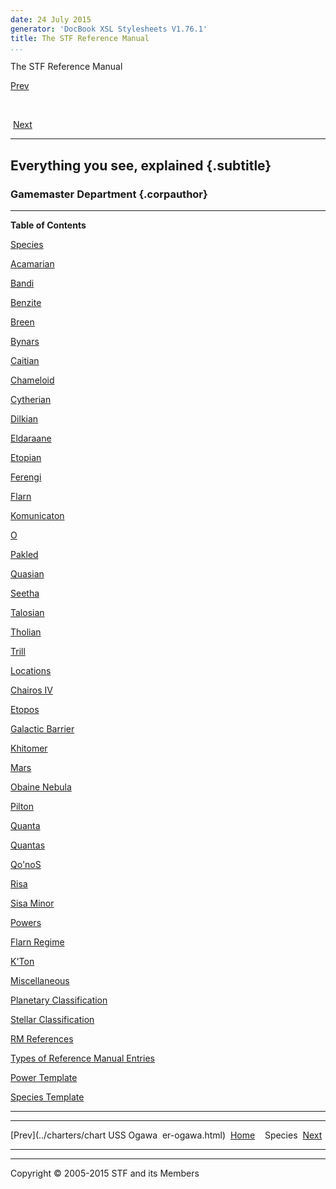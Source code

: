 ```yaml
---
date: 24 July 2015
generator: 'DocBook XSL Stylesheets V1.76.1'
title: The STF Reference Manual
...
```


The STF Reference Manual

[Prev](../charters/charter-ogawa.html) 

 

 [Next](species.html)

* * * * *

Everything you see, explained {.subtitle}
-----------------------------

### Gamemaster Department {.corpauthor}

* * * * *

**Table of Contents**

[Species](species.html)

[Acamarian](species-acamarian.html)

[Bandi](species-bandi.html)

[Benzite](species-benzite.html)

[Breen](species-breen.html)

[Bynars](species-bynars.html)

[Caitian](species-caitian.html)

[Chameloid](species-chameloid.html)

[Cytherian](species-cytherian.html)

[Dilkian](species-dilkian.html)

[Eldaraane](species-eldaraane.html)

[Etopian](species-etopian.html)

[Ferengi](species-ferengi.html)

[Flarn](species-flarn.html)

[Komunicaton](species-komunicaton.html)

[O](species-o.html)

[Pakled](species-pakeld.html)

[Quasian](species-quasian.html)

[Seetha](species-seetha.html)

[Talosian](species-talosian.html)

[Tholian](species-tholian.html)

[Trill](species-trill.html)

[Locations](locations.html)

[Chairos IV](location-chairos_iv.html)

[Etopos](location-etopos.html)

[Galactic Barrier](location-galactic_barrier.html)

[Khitomer](location-khitomer.html)

[Mars](location-mars.html)

[Obaine Nebula](location-obaine.html)

[Pilton](location-pilton.html)

[Quanta](location-quanta.html)

[Quantas](location-quantas.html)

[Qo'noS](location-qonos.html)

[Risa](location-risa.html)

[Sisa Minor](location-sisa_minor.html)

[Powers](powers.html)

[Flarn Regime](power-flarn.html)

[K'Ton](power-kton.html)

[Miscellaneous](misc.html)

[Planetary Classification](misc-planetclassification.html)

[Stellar Classification](misc-starclassification.html)

[RM References](reference.html)

[Types of Reference Manual Entries](reference-entrytypes.html)

[Power Template](reference-template-power.html)

[Species Template](reference-template-species.html)

* * * * *

  ------------------------ ------------------------ ------------------------
  [Prev](../charters/chart USS Ogawa 
  er-ogawa.html)           [Home](../index.html)
                            Species
   [Next](species.html)    
  ------------------------ ------------------------ ------------------------

* * * * *

Copyright © 2005-2015 STF and its Members
